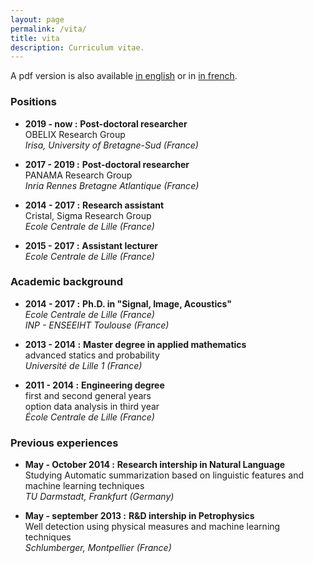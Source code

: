 ```yaml
---
layout: page
permalink: /vita/
title: vita
description: Curriculum vitae.
---
```



A pdf version is also available [in english](../pdf/cv_en.pdf) or in [in french](../pdf/cv_fr.pdf).

### Positions

- **2019 - now :** **Post-doctoral researcher** <br/>
OBELIX Research Group <br/>
*Irisa, University of Bretagne-Sud (France)* <br/>

- **2017 - 2019 :** **Post-doctoral researcher** <br/>
PANAMA Research Group <br/>
*Inria Rennes Bretagne Atlantique (France)* <br/>

- **2014 - 2017 :** **Research assistant** <br/>
Cristal, Sigma Research Group <br/>
*Ecole Centrale de Lille (France)* <br/>

- **2015 - 2017 :** **Assistant lecturer** <br/>
*Ecole Centrale de Lille (France)* <br/>

### Academic background

- **2014 - 2017 :** **Ph.D. in "Signal, Image, Acoustics"** <br/>
*Ecole Centrale de Lille (France)* <br/>
*INP - ENSEEIHT Toulouse (France)*

- **2013 - 2014 :** **Master degree in applied mathematics** <br/>
advanced statics and probability <br/>
*Université de Lille 1 (France)*

- **2011 - 2014 :** **Engineering degree** <br/>
first and second general years <br/>
option data analysis in third year <br/>
*École Centrale de Lille (France)*

### Previous experiences

- **May - October 2014 :** **Research intership in Natural Language** <br/>
Studying Automatic summarization based on linguistic features and machine learning techniques <br/>
*TU Darmstadt, Frankfurt (Germany)*

- **May - september 2013 :** **R&D intership in Petrophysics** <br/>
Well detection using physical measures and machine learning techniques <br/>
*Schlumberger, Montpellier (France)*


